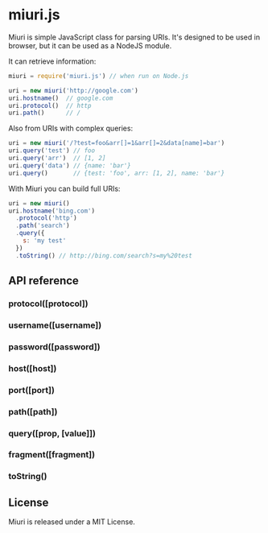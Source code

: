 # miuri.js

Miuri is simple JavaScript class for parsing URIs.
It's designed to be used in browser, but it can be used as a NodeJS module.

It can retrieve information:

```javascript
miuri = require('miuri.js') // when run on Node.js

uri = new miuri('http://google.com')  
uri.hostname()  // google.com  
uri.protocol()  // http  
uri.path()      // /  
```

Also from URIs with complex queries:

```javascript
uri = new miuri('/?test=foo&arr[]=1&arr[]=2&data[name]=bar')
uri.query('test') // foo  
uri.query('arr')  // [1, 2]  
uri.query('data') // {name: 'bar'}  
uri.query()       // {test: 'foo', arr: [1, 2], name: 'bar'}  
```

With Miuri you can build full URIs:

```javascript
uri = new miuri()
uri.hostname('bing.com')
  .protocol('http')
  .path('search')
  .query({
    s: 'my test'
  })
  .toString() // http://bing.com/search?s=my%20test
```

## API reference

### protocol([protocol])
### username([username])
### password([password])
### host([host])
### port([port])
### path([path])
### query([prop, [value]])
### fragment([fragment])
### toString()

## License
Miuri is released under a MIT License.